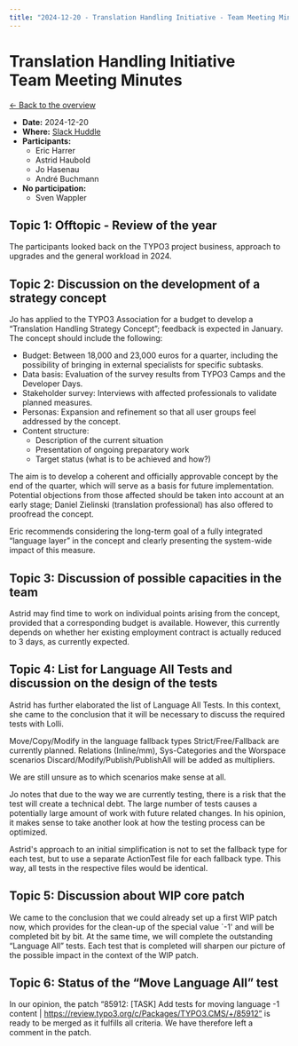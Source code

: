 ```yaml
---
title: "2024-12-20 - Translation Handling Initiative - Team Meeting Minutes"
---
```


# Translation Handling Initiative<br>Team Meeting Minutes

[← Back to the overview](https://notes.typo3.org/s/f3ae8fZSD)

- **Date:** 2024-12-20<br>
- **Where:** [Slack Huddle](https://app.slack.com/huddle/T024TUMLZ/C05D7UF1L8M)
- **Participants:**
    - Eric Harrer
    - Astrid Haubold
    - Jo Hasenau
    - André Buchmann
- **No participation:**
    - Sven Wappler

## Topic 1: Offtopic - Review of the year

The participants looked back on the TYPO3 project business, approach to upgrades and the general workload in 2024.

## Topic 2: Discussion on the development of a strategy concept

Jo has applied to the TYPO3 Association for a budget to develop a “Translation Handling Strategy Concept”; feedback is expected in January. The concept should include the following:

- Budget: Between 18,000 and 23,000 euros for a quarter, including the possibility of bringing in external specialists for specific subtasks.
- Data basis: Evaluation of the survey results from TYPO3 Camps and the Developer Days.
- Stakeholder survey: Interviews with affected professionals to validate planned measures.
- Personas: Expansion and refinement so that all user groups feel addressed by the concept.
- Content structure:
    - Description of the current situation
    - Presentation of ongoing preparatory work
    - Target status (what is to be achieved and how?)

The aim is to develop a coherent and officially approvable concept by the end of the quarter, which will serve as a basis for future implementation. Potential objections from those affected should be taken into account at an early stage; Daniel Zielinski (translation professional) has also offered to proofread the concept.

Eric recommends considering the long-term goal of a fully integrated “language layer” in the concept and clearly presenting the system-wide impact of this measure.

## Topic 3: Discussion of possible capacities in the team

Astrid may find time to work on individual points arising from the concept, provided that a corresponding budget is available. However, this currently depends on whether her existing employment contract is actually reduced to 3 days, as currently expected.

## Topic 4: List for Language All Tests and discussion on the design of the tests

Astrid has further elaborated the list of Language All Tests. In this context, she came to the conclusion that it will be necessary to discuss the required tests with Lolli.

Move/Copy/Modify in the language fallback types Strict/Free/Fallback are currently planned. Relations (Inline/mm), Sys-Categories and the Worspace scenarios Discard/Modify/Publish/PublishAll will be added as multipliers.

We are still unsure as to which scenarios make sense at all.

Jo notes that due to the way we are currently testing, there is a risk that the test will create a technical debt. The large number of tests causes a potentially large amount of work with future related changes. In his opinion, it makes sense to take another look at how the testing process can be optimized.

Astrid's approach to an initial simplification is not to set the fallback type for each test, but to use a separate ActionTest file for each fallback type. This way, all tests in the respective files would be identical.

## Topic 5: Discussion about WIP core patch

We came to the conclusion that we could already set up a first WIP patch now, which provides for the clean-up of the special value `-1' and will be completed bit by bit. At the same time, we will complete the outstanding “Language All” tests. Each test that is completed will sharpen our picture of the possible impact in the context of the WIP patch.

## Topic 6: Status of the “Move Language All” test

In our opinion, the patch “85912: [TASK] Add tests for moving language -1 content | https://review.typo3.org/c/Packages/TYPO3.CMS/+/85912” is ready to be merged as it fulfills all criteria. We have therefore left a comment in the patch.
